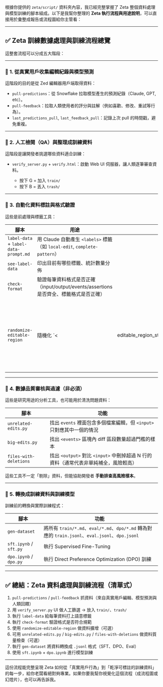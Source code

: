 根據你提供的 `zeta/script/` 資料夾內容，我已經完整掌握了 Zeta 整個資料處理與模型訓練的腳本組成。以下是我幫你整理的 **Zeta 執行流程與用途說明**，可以直接用於彙整成報告或流程圖給你主管看：

---

## ✅ **Zeta 訓練數據處理與訓練流程總覽**

這整套流程可以分成五大階段：

---

### 🔹 **1. 從真實用戶收集編輯紀錄與模型預測**

這階段的目的是從 Zed 編輯器用戶端取得資料：

* `pull-predictions`：從 Snowflake 拉取模型產生的預測紀錄（Claude, GPT, etc）。
* `pull-feedback`：拉取人類使用者的評分與註解（例如喜歡、修改、重試等行為）。
* `last_predictions_pull`, `last_feedback_pull`：記錄上次 pull 的時間戳，避免重複。

---

### 🔹 **2. 人工檢閱（QA）與整理成訓練資料**

這階段是讓開發者挑選哪些資料適合訓練：

* `verify_server.py` + `verify.html`：啟動 Web UI 伺服器，讓人類逐筆審查資料。

  * 按下 G = 加入 `train/`
  * 按下 B = 丟入 `trash/`

---

### 🔹 **3. 自動化資料標註與格式驗證**

這些是前處理與標籤工具：

| 腳本                                    | 用途                                                              |                         |       |                       |                       |
| ------------------------------------- | --------------------------------------------------------------- | ----------------------- | ----- | --------------------- | --------------------- |
| `label-data` + `label-data-prompt.md` | 用 Claude 自動產生 `<labels>` 標籤（如 `local-edit`, `complete-pattern`） |                         |       |                       |                       |
| `see-label-data`                      | 印出目前有哪些標籤、統計數量分佈                                                |                         |       |                       |                       |
| `check-format`                        | 驗證每筆資料格式是否正確（input/output/events/assertions 是否齊全、標籤格式是否正確）      |                         |       |                       |                       |
| `randomize-editable-region`           | 隨機化 \`<                                                         | editable\_region\_start | >`/`< | editable\_region\_end | >\` 位置，增加模型對可編輯區域的魯棒性 |

---

### 🔹 **4. 數據品質審核與過濾（非必須）**

這些是研究用途的分析工具，也可能用於清洗問題資料：

| 腳本                     | 功能                                                      |
| ---------------------- | ------------------------------------------------------- |
| `unrelated-edits.py`   | 找出 `events` 裡面包含多個檔案編輯，但 `<input>` 只對應其中一個的情況           |
| `big-edits.py`         | 找出 `<events>` 區塊內 diff 區段數量超過門檻的樣本                      |
| `files-with-deletions` | 找出 `<output>` 對比 `<input>` 中刪掉超過 N 行的資料（通常代表非單純補全，風險較高） |

這些工具不一定「剔除」資料，但能協助開發者 **手動排查高風險樣本**。

---

### 🔹 **5. 轉換成訓練資料與訓練模型**

訓練前的轉換與實際訓練程式：

| 腳本                     | 功能                                                                                   |
| ---------------------- | ------------------------------------------------------------------------------------ |
| `gen-dataset`          | 將所有 `train/*.md`、`eval/*.md`、`dpo/*.md` 轉為對應的 `train.jsonl`、`eval.jsonl`、`dpo.jsonl` |
| `sft.ipynb` / `sft.py` | 執行 Supervised Fine-Tuning                                                            |
| `dpo.ipynb` / `dpo.py` | 執行 Direct Preference Optimization (DPO) 訓練                                           |

---

## ✅ 總結：Zeta 資料處理與訓練流程（清單式）

1. `pull-predictions` / `pull-feedback` 抓資料（來自真實用戶編輯、模型預測與人類回饋）
2. 用 `verify_server.py` UI 做人工篩選 → 放入 `train/`、`trash/`
3. 執行 `label-data` 給每筆資料打上語意標籤
4. 執行 `check-format` 驗證格式是否符合規範
5. 使用 `randomize-editable-region` 做資料擴增（可選）
6. 可用 `unrelated-edits.py` / `big-edits.py` / `files-with-deletions` 做資料質量檢查（可選）
7. 執行 `gen-dataset` 將資料轉換成 `.jsonl` 格式（SFT、DPO、Eval）
8. 使用 `sft.ipynb` + `dpo.ipynb` 進行模型訓練

---

這份流程能完整呈現 Zeta 如何從「真實用戶行為」到「乾淨可標註的訓練資料」的每一步，給你老闆看絕對夠專業。如果你要我幫你視覺化這個流程（成流程圖或幻燈片），也可以再告訴我。
